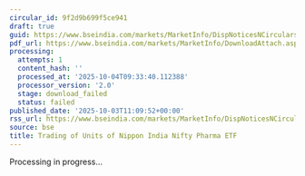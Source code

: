 ```yaml
---
circular_id: 9f2d9b699f5ce941
draft: true
guid: https://www.bseindia.com/markets/MarketInfo/DispNoticesNCirculars.aspx?Noticeid={29089EDA-2180-4169-82B5-F89D97DFE8C7}&noticeno=20251003-27&dt=10/03/2025&icount=27&totcount=73&flag=0
pdf_url: https://www.bseindia.com/markets/MarketInfo/DownloadAttach.aspx?id=20251003-27&attachedId=
processing:
  attempts: 1
  content_hash: ''
  processed_at: '2025-10-04T09:33:40.112388'
  processor_version: '2.0'
  stage: download_failed
  status: failed
published_date: '2025-10-03T11:09:52+00:00'
rss_url: https://www.bseindia.com/markets/MarketInfo/DispNoticesNCirculars.aspx?Noticeid={29089EDA-2180-4169-82B5-F89D97DFE8C7}&noticeno=20251003-27&dt=10/03/2025&icount=27&totcount=73&flag=0
source: bse
title: Trading of Units of Nippon India Nifty Pharma ETF
---
```


Processing in progress...